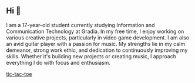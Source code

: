 ## Hi 👋



I am a 17-year-old student currently studying Information and Communication Technology at Gradia.
In my free time, I enjoy working on various creative projects, particularly in video game development.
I am also an avid guitar player with a passion for music.
My strengths lie in my calm demeanor, strong work ethic, and dedication to continuously improving my skills.
Whether it's building new projects or creating music, I approach everything I do with focus and enthusiasm.

[tic-tac-toe](https://github.com/Gradia-Ohjelmistokehitys-2023/graafiset-k-ytt-liittym-t-SavimakiLuka/tree/main/120_Omatyo/J%C3%A4tk%C3%A4shakki)
<!--- 🔭 I’m currently working on ...
- 🌱 I’m currently learning C# using visual studio.
- 👯 I’m looking to collaborate on ...
- 🤔 I’m looking for help with ...
- 💬 Ask me about ...
- 📫 How to reach me: ...
- 😄 Pronouns: ...
<img src="https://w7.pngwing.com/pngs/240/85/png-transparent-c.png">

-->

